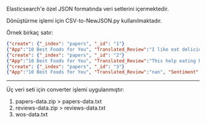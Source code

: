 Elasticsearch'e özel JSON formatında veri setlerini içermektedir.

Dönüştürme işlemi için CSV-to-NewJSON.py kullanılmaktadır.

Örnek birkaç satır:

```json
{"create": {"_index": "papers", "_id": "1"}
{"App":"10 Best Foods for You", "Translated_Review":"I like eat delicious food. That's I'm cooking food myself, case "10 Best Foods" helps lot, also "Best Before (Shelf Life)"", "Sentiment":"Positive", "Sentiment_Polarity":"1", "Sentiment_Subjectivity":"0.533333333"}
{"create": {"_index": "papers", "_id": "2"}
{"App":"10 Best Foods for You", "Translated_Review":"This help eating healthy exercise regular basis", "Sentiment":"Positive", "Sentiment_Polarity":"0.25", "Sentiment_Subjectivity":"0.288461538"}
{"create": {"_index": "papers", "_id": "3"}
{"App":"10 Best Foods for You", "Translated_Review":"nan", "Sentiment":"nan", "Sentiment_Polarity":"nan", "Sentiment_Subjectivity":"nan"}
```

---

Üç veri seti için converter işlemi uygulanmıştır:

1) papers-data.zip > papers-data.txt
2) reviews-data.zip > reviews-data.txt
3) wos-data.txt
